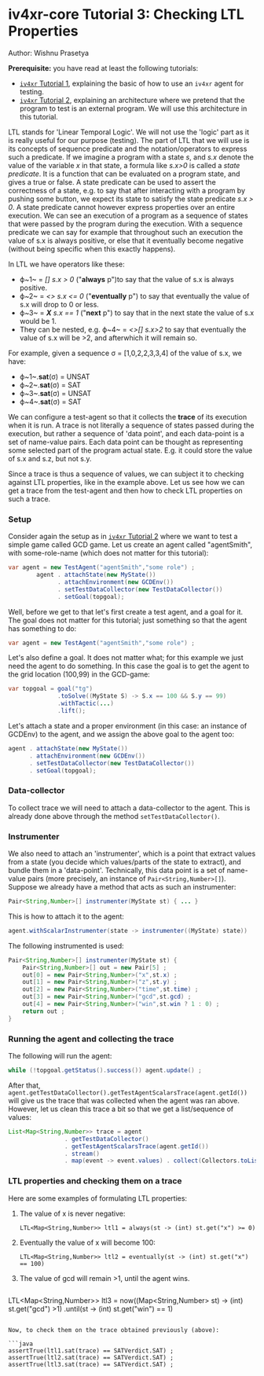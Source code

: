 # iv4xr-core Tutorial 3: Checking LTL Properties
Author: Wishnu Prasetya

**Prerequisite:** you have read at least the following tutorials:

* [`iv4xr` Tutorial 1](./testagent_tutorial_1.md), explaining the basic of how to use an `iv4xr` agent for testing.
* [`iv4xr` Tutorial 2](./testagent_tutorial_2.md), explaining an architecture where we pretend that the program to test is an external program. We will use this architecture in this tutorial.

LTL stands for 'Linear Temporal Logic'. We will not use the 'logic' part as it is really useful for our purpose (testing). The part of LTL that we will use is its concepts of sequence predicate and the notation/operators to express such a predicate. If we imagine a program with a state _s_, and _s.x_ denote the value of the variable _x_ in that state, a formula like _s.x>0_ is called a _state predicate_. It is a function that can be evaluated on a program state, and gives a true or false. A state predicate can be used to assert the correctness of a state, e.g. to say that after interacting with a program by pushing some button, we expect its state to satisfy the state predicate _s.x > 0_. A state predicate cannot however express properties over an entire execution.  We can see an execution of a program as a sequence of states that were passed by the program during the execution. With a sequence predicate we can say for example that throughout such an execution the value of s.x is always positive, or else that it eventually become negative (without being specific when this exactly happens).

In LTL we have operators like these:

  * ϕ~1~ = _[] s.x > 0_ ("**always** p")to say that the value of s.x is always positive.
  * ϕ~2~ = _<> s.x <= 0_ ("**eventually** p") to say that eventually the value of s.x will drop to 0 or less.
  * ϕ~3~ = _**X** s.x == 1_ ("**next** p") to say that in the next state the value of s.x would be 1.
  * They can be nested, e.g. ϕ~4~ = _<>[] s.x>2_ to say that eventually the value of s.x will be >2, and afterwhich it will remain so.

For example, given a sequence σ = [1,0,2,2,3,3,4] of the value of s.x, we have:

  * ϕ~1~.**sat**(σ) = UNSAT
  * ϕ~2~.**sat**(σ) = SAT
  * ϕ~3~.**sat**(σ) = UNSAT
  * ϕ~4~.**sat**(σ) = SAT

We can configure a test-agent so that it collects the **trace** of its execution when it is run. A trace is not literally a sequence of states passed during the execution, but rather a sequence of 'data point', and each data-point is a set of name-value pairs. Each data point can be thought as representing some selected part of the program actual state. E.g. it could store the value of s.x and s.z, but not s.y.

Since a trace is thus a sequence of values, we can subject it to checking against LTL properties, like in the example above. Let us see how we can get a trace from the test-agent and then how to check LTL properties on such a trace.


### Setup

Consider again the setup as in [`iv4xr` Tutorial 2](./testagent_tutorial_2.md) where we want to test a simple game called GCD game. Let us create an agent called "agentSmith", with some-role-name (which does not matter for this tutorial):

```java
var agent = new TestAgent("agentSmith","some role") ;
		agent . attachState(new MyState())
		      . attachEnvironment(new GCDEnv())
		      . setTestDataCollector(new TestDataCollector())
		      . setGoal(topgoal);
```

Well, before we get to that let's first create a test agent, and a goal for it. The goal does not matter for this tutorial; just something so that the agent has something to do:


```java
var agent = new TestAgent("agentSmith","some role") ;
```

Let's also define a goal. It does not matter what; for this example we just need the agent to do something. In this case the goal is to get the agent to the grid location (100,99) in the GCD-game:

```java
var topgoal = goal("tg")
			  .toSolve((MyState S) -> S.x == 100 && S.y == 99)
			  .withTactic(...)
			  .lift();
```

Let's attach a state and a proper environment (in this case: an instance of GCDEnv) to the agent, and we assign the above goal to the agent too:

```java
agent . attachState(new MyState())
	  . attachEnvironment(new GCDEnv())
	  . setTestDataCollector(new TestDataCollector())
      . setGoal(topgoal);
```

### Data-collector

To collect trace we will need to attach a data-collector to the agent. This is already done above through the method `setTestDataCollector()`.

### Instrumenter

We also need to attach an 'instrumenter', which is a point that extract values from a state (you decide which values/parts of the state to extract), and bundle them in a 'data-point'. Technically, this data point is a set of name-value pairs (more precisely, an instance of `Pair<String,Number>[]`). Suppose we already have a method that acts as such an instrumenter:

```java
Pair<String,Number>[] instrumenter(MyState st) { ... }
```

This is how to attach it to the agent:

```java
agent.withScalarInstrumenter(state -> instrumenter((MyState) state))
```

The following instrumented is used:

```java
Pair<String,Number>[] instrumenter(MyState st) {
	Pair<String,Number>[] out = new Pair[5] ;
	out[0] = new Pair<String,Number>("x",st.x) ;
	out[1] = new Pair<String,Number>("z",st.y) ;
	out[2] = new Pair<String,Number>("time",st.time) ;
	out[3] = new Pair<String,Number>("gcd",st.gcd) ;
	out[4] = new Pair<String,Number>("win",st.win ? 1 : 0) ;
	return out ;
}
```

### Running the agent and collecting the trace

The following will run the agent:

```java
while (!topgoal.getStatus().success()) agent.update() ;
```

After that, `agent.getTestDataCollector().getTestAgentScalarsTrace(agent.getId())` will give us the trace that was collected when the agent was ran above. However, let us clean this trace a bit so that we get a list/sequence of values:

```java
List<Map<String,Number>> trace = agent
				. getTestDataCollector()
				. getTestAgentScalarsTrace(agent.getId())
		        . stream()
		        . map(event -> event.values) . collect(Collectors.toList());
```

### LTL properties and checking them on a trace

Here are some examples of formulating LTL properties:

1. The value of x is never negative:

   `LTL<Map<String,Number>> ltl1 = always(st -> (int) st.get("x") >= 0)`

1. Eventually the value of x will become 100:

   `LTL<Map<String,Number>> ltl2 = eventually(st -> (int) st.get("x") == 100)`

1. The value of gcd will remain >1, until the agent wins.

   ```java
LTL<Map<String,Number>> ltl3 =
				now((Map<String,Number> st) -> (int) st.get("gcd") >1)
				.until(st -> (int) st.get("win") == 1)
```

Now, to check them on the trace obtained previously (above):

```java
assertTrue(ltl1.sat(trace) == SATVerdict.SAT) ;
assertTrue(ltl2.sat(trace) == SATVerdict.SAT) ;
assertTrue(ltl3.sat(trace) == SATVerdict.SAT) ;
```
